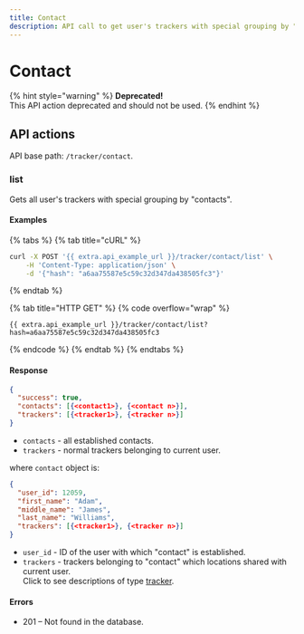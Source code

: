 ```yaml
---
title: Contact
description: API call to get user's trackers with special grouping by "contacts"
---
```


# Contact

{% hint style="warning" %}
**Deprecated!**\
This API action deprecated and should not be used.
{% endhint %}

## API actions

API base path: `/tracker/contact`.

### list

Gets all user's trackers with special grouping by "contacts".

#### Examples

{% tabs %}
{% tab title="cURL" %}
```sh
curl -X POST '{{ extra.api_example_url }}/tracker/contact/list' \
    -H 'Content-Type: application/json' \
    -d '{"hash": "a6aa75587e5c59c32d347da438505fc3"}'
```
{% endtab %}

{% tab title="HTTP GET" %}
{% code overflow="wrap" %}
```http
{{ extra.api_example_url }}/tracker/contact/list?hash=a6aa75587e5c59c32d347da438505fc3
```
{% endcode %}
{% endtab %}
{% endtabs %}

#### Response

```json
{
  "success": true,
  "contacts": [{<contact1>}, {<contact n>}],
  "trackers": [{<tracker1>}, {<tracker n>}]
}
```

* `contacts` - all established contacts.
* `trackers` - normal trackers belonging to current user.

where `contact` object is:

```json
{
  "user_id": 12059,
  "first_name": "Adam",
  "middle_name": "James",
  "last_name": "Williams",
  "trackers": [{<tracker1>}, {<tracker n>}]
}
```

* `user_id` - ID of the user with which "contact" is established.
* `trackers` - trackers belonging to "contact" which locations shared with current user.\
  Click to see descriptions of type [tracker](./#tracker-object-structure).

#### Errors

* 201 – Not found in the database.
